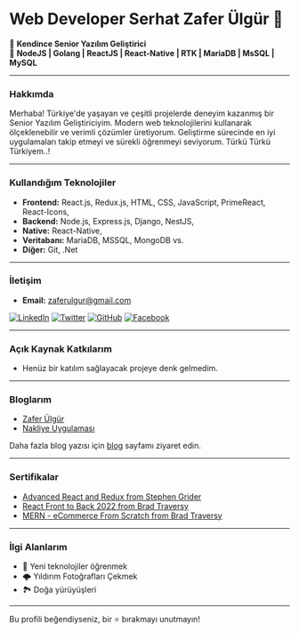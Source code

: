 # Web Developer Serhat Zafer Ülgür 👋

🚀 **Kendince Senior Yazılım Geliştirici**  
🔧 **NodeJS | Golang | ReactJS | React-Native | RTK | MariaDB | MsSQL | MySQL** 

---

### Hakkımda

Merhaba! Türkiye'de yaşayan ve çeşitli projelerde deneyim kazanmış bir Senior Yazılım Geliştiriciyim. Modern web teknolojilerini kullanarak ölçeklenebilir ve verimli çözümler üretiyorum. Geliştirme sürecinde en iyi uygulamaları takip etmeyi ve sürekli öğrenmeyi seviyorum. Türkü Türkü Türkiyem..!

---

### Kullandığım Teknolojiler

- **Frontend:** React.js, Redux.js, HTML, CSS, JavaScript, PrimeReact, React-Icons,
- **Backend:** Node.js, Express.js, Django, NestJS,
- **Native:** React-Native,
- **Veritabanı:** MariaDB, MSSQL, MongoDB vs.
- **Diğer:** Git, .Net

---

### İletişim

- **Email:** [zaferulgur@gmail.com](mailto:zaferulgur@gmail.com)

[![LinkedIn](https://img.shields.io/badge/LinkedIn-%230077B5.svg?style=for-the-badge&logo=linkedin&logoColor=white)](https://www.linkedin.com/in/szaferulgur)
[![Twitter](https://img.shields.io/badge/Twitter-%231DA1F2.svg?style=for-the-badge&logo=Twitter&logoColor=white)](https://twitter.com/SZaferUlgur)
[![GitHub](https://img.shields.io/badge/GitHub-%2312100E.svg?style=for-the-badge&logo=github&logoColor=white)](https://github.com/kullanıcı-adınız)
[![Facebook](https://img.shields.io/badge/Facebook-%231877F2.svg?style=for-the-badge&logo=facebook&logoColor=white)](https://www.facebook.com/SZaferUlgur)


---

### Açık Kaynak Katkılarım

- Henüz bir katılım sağlayacak projeye denk gelmedim.

---

### Bloglarım

- [Zafer Ülgür](https://zaferulgur.blogspot.com/)
- [Nakliye Uygulaması](https://nakliye2020.blogspot.com/)

Daha fazla blog yazısı için [blog](https://zaferulgur.blogspot.com) sayfamı ziyaret edin.

---

### Sertifikalar

- [Advanced React and Redux from Stephen Grider](https://www.udemy.com/certificate/UC-ed83f60b-9a38-4ad8-92bd-37e38568e198)
- [React Front to Back 2022 from Brad Traversy](https://www.udemy.com/certificate/UC-b7012b2a-d023-4980-9c00-3deb3b9dc461)
- [MERN - eCommerce From  Scratch from Brad Traversy](https://www.udemy.com/certificate/UC-acadfa79-40a6-4adc-a256-198755603c30)

---

### İlgi Alanlarım

- 🚀 Yeni teknolojiler öğrenmek
- 🌩 Yıldırım Fotoğrafları Çekmek
- 🏞️ Doğa yürüyüşleri

---

Bu profili beğendiyseniz, bir ⭐ bırakmayı unutmayın!
